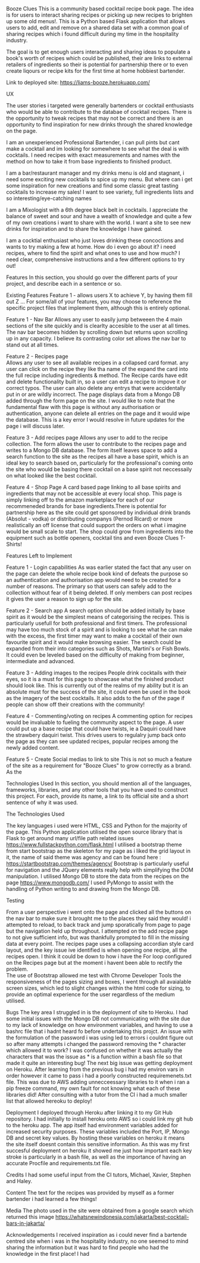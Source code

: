 Booze Clues
This is a community based cocktail recipe book page. The idea is for users to interact sharing recipes or picking up new recipes to brighten up some old menus!.
This is a Python based Flask application that allows users to add, edit and remove on a shared data set with a common goal of sharing recipes which i found difficult during my time in the hospitality industry.

The goal is to get enough users interacting and sharing ideas to populate a book's worth of recipes which could be published, 
their are links to external retailers of ingredients so their is potential for partnership there or to even create liqours or recipe kits for the first time at home hobbiest bartender.


Link to deployed site: https://liams-booze.herokuapp.com/


UX

The user stories i targeted were generally bartenders or cocktail enthusiasts who would be able to contribute to the databae of cocktail recipes. There is the opportunity to tweak recipes that may not be correct and there is an opportunity to find inspiration for new drinks through the shared knowledge on the page.

I am an unexperienced Professional Bartender, i can pull pints but cant make a cocktail and im looking for somewhere to see what the deal is with cocktails. I need recipes with exact measurements and names with the method on how to take it from base ingredients to finished product. 

I am a bar/restaurant manager and my drinks menu is old and stagnant, i need some exciting new cocktails to spice up my menu. But where can i get some inspiration for new creations and find some classic great tasting cocktails to increase my sales!
I want to see variety, full ingredients lists and so interesting/eye-catching names 

I am a Mixologist with a 6th degree black belt in cocktails. I appreciate the balance of sweet and sour and have a wealth of knowledge and quite a few of my own creations i want to share with the world. 
I want a site to see new drinks for inspiration and to share the knowledge I have gained. 

I am a cocktial enthusiast who just loves drinking these concoctions and wants to try making a few at home.
How do i even go about it? i need recipes, where to find the spirit and what ones to use and how much?
I need clear, comprehensive instructions and a few different options to try out! 




Features
In this section, you should go over the different parts of your project, and describe each in a sentence or so.

Existing Features
Feature 1 - allows users X to achieve Y, by having them fill out Z
...
For some/all of your features, you may choose to reference the specific project files that implement them, although this is entirely optional.


Feature 1 - Nav Bar 
         Allows any user to easily jump betweeen the 4 main sections of the site quickly and is clearlty accesible to the user at all times. The nav bar becomes hidden by scrolling down but returns upon scrolling up in any capacity. 
I believe its contrasting color set allows the nav bar to stand out at all times.

Feature 2 - Recipes page   
         Allows any user to see all available recipes in a collapsed card format. any user can click on the recipe they like tha name of the expand the card into the full recipe including ingredients & method. 
The Recipe cards have edit and delete functionality built in, so a user can edit a recipe to impove it or correct typos.
The user can also delete any entrys that were accidentally put in or are wildly incorrect. 
The page displays data from a Mongo DB added through the form page on the site.
I would like to note that the fundamental flaw with this page is without any authorisation or authentication, anyone can delete all entries on the page and it would wipe the database. 
This is a key error I would resolve in future updates for the page i will discuss later.

Feature 3 - Add recipes page
         Allows any user to add to the recipe collection. The form allows the user to contribute to the recipes page and writes to a Mongo DB database. 
         The form itself leaves space to add a search function to the site as the recipes all have a base spirit, which is an ideal key to search based on, particularly for the professional's coming onto the site who would be basing there cocktail on a base spirit not neccessaily on what looked like the best cocktail.
         
Feature 4 - Shop Page
         A card based page linking to all base spirits and ingredients that may not be accessible at every local shop. This page is simply linking off to the amazon marketplace for each of our recommeneded brands for base ingredients.There is potential for partnership here as the site could get sponsored by individual drink brands (Absolut - vodka) or distributing companys (Pernod Ricard) or more realistically an off license that could support the orders on what i imagine would be small scale to start. The shop could grow from ingredients into the equipment such as bottle openers, cocktail tins and even Booze Clues T-Shirts!
 


Features Left to Implement

Feature 1 - Login capabilities
         As was earlier stated the fact that any user on the page can delete the whole recipe book kind of defeats the purpose so an authentication and authorisation app would need to be created for a number of reasons. 
The primary so that users can safely add to the collection without fear of it being deleted. 
If only members can post recipes it gives the user a reason to sign up for the site.



Feature 2 - Search app
           A search option should be added initially by base spirit as it would be the simplest means of categorising the recipes. This is particularly usefull for both professional and first timers. The professional may have too much stock of a spirit and is looking to see what he can make with the excess, the first timer may want to make a cocktail of their own favourite spirit and it would make browsing easier.
The search could be expanded from their into categories such as Shots, Martini's or Fish Bowls. 
It could even be leveled based on the difficulty of making from beginner, intermediate and advanced.

Feature 3 - Adding images to the recipes
         People drink cocktails with their eyes, so it is a must for this page to showcase what the finished product should look like. This is currently out of the realms of my ability but it is an absolute must for the success of the site, it could even be used in the book as the imagery of the best cocktails. It also adds to the fun of the page if people can show off their creations with the community!
         
         
         
Feature 4 - Commenting/voting on recipes
            A commenting option for recipes would be invaluable to fueling the community aspect to the page. A user could put up a base recipe that could have twists, ie a Daquiri could have the strawbery daquiri twist. This drives users to regulalry jump back onto the page as they can see updated recipes, popular recipes among the newly added content.
            
Feature 5 - Create Social medias to link to site
         This is not so much a feature of the site as a requirement for "Booze Clues" to grow correctly as a brand. As the 
         
         
Technologies Used
In this section, you should mention all of the languages, frameworks, libraries, and any other tools that you have used to construct this project. For each, provide its name, a link to its official site and a short sentence of why it was used.

The Technologies Used

The key languages i used were HTML, CSS and Python for the majority of the page. 
This Python application utilised the open source library that is Flask to get around many url/file path related issues 
https://www.fullstackpython.com/flask.html
I utilised a bootstrap theme from start bootstrap as the skeleton for my page as i liked the grid layout in it, the name of said theme was agency and can be found here : https://startbootstrap.com/themes/agency/
Bootstrap is particularly useful for navigation and the JQuery elements really help with simplifying the DOM manipulation.
I utilised Mongo DB to store the data from the recipes on the page https://www.mongodb.com/
I used PyMongo to assist with the handling of Python writing to and drawing from the Mongo DB. 


Testing

From a user perspective i went onto the page and clicked all the buttons on the nav bar to make sure it brought me to the places they said they would! i attempted to reload, to back track and jump sporatically from page to page but the navigation held up throughout. 
I attempted on the add recipe page to not give sufficient info, but was thankfully prompted to fill in the missing data at every point.
The recipes page uses a collapsing accordian style card layout, and the key issue ive identified is when opening one recipe, all the recipes open. I think it could be down to how i have the For loop configured on the Recipes page but at the moment i havent been able to rectify the problem.  
The use of Bootstrap allowed me test with Chrome Developer Tools the responsiveness of the pages sizing and boxes, I went through all avaialable screen sizes, which led to slight changes within the html code for sizing, to provide an optimal experience for the user regardless of the medium utilised.

Bugs
The key area I struggled in is the deployment of site to Heroku. I had some initial issues with the Mongo DB not communicating with the site due to my lack of knowledge on how environment variables, and having to use a bashrc file that i hadnt heard fo before undertaking this projct. An issue with the formulation of the password i was using led to errors i couldnt figure out so after many attempts i changed the password removing the * character which allowed it to work?
I was confused on whether it was actually the characters that was the issue as * is a function within a bash file so that made it quite an interesting bug!
The next big issue was getting deployment on Heroku. After learning from the previous bug i had my environ vars in order however it came to pass i had a poorly constructed requiremenets.txt file. This was due to AWS adding unnecceessary libraries to it when i ran a pip freeze command, my own fault for not knowing what each of these libraries did! After consulting with a tutor from the CI i had a much smaller list that allowed hereoku to deploy!


Deployment
I deployed through Heroku after linking it to my Git Hub repository. 
         I had initially to install heroku onto AWS so i could link my git hub to the heroku app. The app itself had environment variables added for increased security purposes. 
These variables included the Port, IP, Mongo DB and secret key values. By hosting these variables on heroku it means the site itself doesnt contain this sensitive information. 
As this was my first succesful deployment on heroku it showed me just how important each key stroke is particularly in a bash file, as well as the importance of having an accurate Procfile and requirements.txt file.


Credits
I had some useful input from the CI tutors, Michael, Xavier, Stephen and Haley.

Content
The text for the recipes was provided by myself as a former bartender i had learned a few things!


Media
The photo used in the site were obtained from a google search which returned this image
https://whatsnewindonesia.com/jakarta/best-cocktail-bars-in-jakarta/

Acknowledgements
I received inspiration as i could never find a bartende centred site when i was in the hospitality industry, no one seemed to mind sharing the information but it was hard to find people who had the knowledge in the first place!
I had
